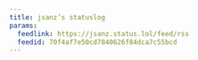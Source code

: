 ```yaml
---
title: jsanz’s statuslog
params:
  feedlink: https://jsanz.status.lol/feed/rss
  feedid: 70f4af7e50cd7840626f84dca7c55bcd
---
```

